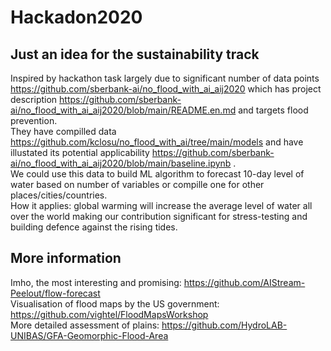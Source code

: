 # Hackadon2020
## Just an idea for the sustainability track 
Inspired by hackathon task largely due to significant number of data points https://github.com/sberbank-ai/no_flood_with_ai_aij2020 which has project description https://github.com/sberbank-ai/no_flood_with_ai_aij2020/blob/main/README.en.md and targets flood prevention.\
They have compilled data https://github.com/kclosu/no_flood_with_ai/tree/main/models and have illustated its potential applicability https://github.com/sberbank-ai/no_flood_with_ai_aij2020/blob/main/baseline.ipynb .\
We could use this data to build ML algorithm to forecast 10-day level of water based on number of variables or compille one for other places/cities/countries.\
How it applies: global warming will increase the average level of water all over the world making our contribution significant for stress-testing and building defence against the rising tides.
## More information
Imho, the most interesting and promising: https://github.com/AIStream-Peelout/flow-forecast \
Visualisation of flood maps by the US government: https://github.com/vightel/FloodMapsWorkshop \
More detailed assessment of plains: https://github.com/HydroLAB-UNIBAS/GFA-Geomorphic-Flood-Area
